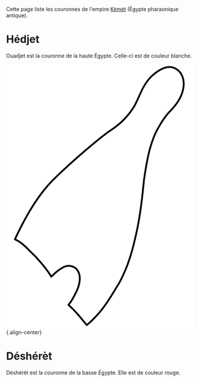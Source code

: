 <!-- TITLE: Couronne -->
<!-- SUBTITLE: Présentation des couronnes de Kémèt -->

Cette page liste les couronnes de l'empire [Kémèt](/geographie/empire/afrique/nord-est/kmt) (Égypte pharaonique antique).

# Hédjet
Ouadjet est la couronne de la haute Égypte. Celle-ci est de couleur blanche.

![Hedjet](/uploads/object/hedjet.png "Hedjet"){.align-center}

# Déshérèt
Déshérèt est la couronne de la basse Égypte. Elle est de couleur rouge.



